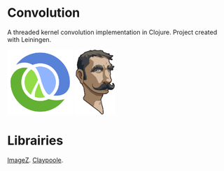 # Convolution
A threaded kernel convolution implementation in Clojure. Project created with Leiningen.

<img src="doc/Clojure_logo.png" height="150"> <img src="doc/leiningen.jpg" height="150">

# Librairies
[ImageZ](https://github.com/mikera/imagez).
[Claypoole](https://github.com/clj-commons/claypoole).
